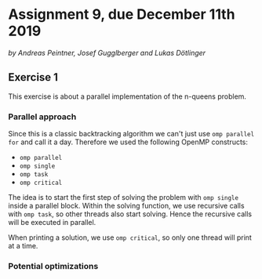 # Assignment 9, due December 11th 2019

*by Andreas Peintner, Josef Gugglberger and Lukas Dötlinger*

## Exercise 1

This exercise is about a parallel implementation of the n-queens problem.

### Parallel approach

Since this is a classic backtracking algorithm we can't just use `omp parallel for` and call it a day.
Therefore we used the following OpenMP constructs:
 - `omp parallel`
 - `omp single`
 - `omp task`
 - `omp critical`

The idea is to start the first step of solving the problem with `omp single` inside a parallel block. Within the solving function, we use recursive calls with `omp task`, so other threads also start solving. Hence the recursive calls will be executed in parallel.

When printing a solution, we use `omp critical`, so only one thread will print at a time.

### Potential optimizations

